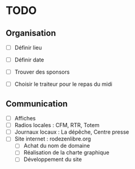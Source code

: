 # TODO

## Organisation

* [ ] Définir lieu
* [ ] Définir date
* [ ] Trouver des sponsors
* [ ] Choisir le traiteur pour le repas du midi


## Communication

* [ ] Affiches
* [ ] Radios locales : CFM, RTR, Totem
* [ ] Journaux locaux : La dépêche, Centre presse
* [ ] Site internet : rodezenlibre.org
  * [ ] Achat du nom de domaine
  * [ ] Réalisation de la charte graphique
  * [ ] Développement du site
